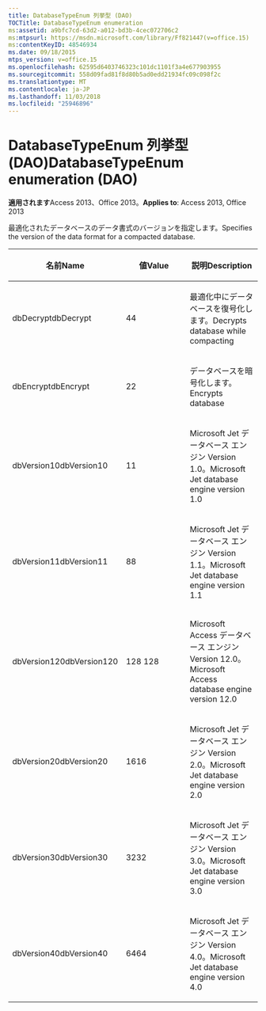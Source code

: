 ```yaml
---
title: DatabaseTypeEnum 列挙型 (DAO)
TOCTitle: DatabaseTypeEnum enumeration
ms:assetid: a9bfc7cd-63d2-a012-bd3b-4cec072706c2
ms:mtpsurl: https://msdn.microsoft.com/library/Ff821447(v=office.15)
ms:contentKeyID: 48546934
ms.date: 09/18/2015
mtps_version: v=office.15
ms.openlocfilehash: 62595d6403746323c101dc1101f3a4e677903955
ms.sourcegitcommit: 558d09fad81f8d80b5ad0edd21934fc09c098f2c
ms.translationtype: MT
ms.contentlocale: ja-JP
ms.lasthandoff: 11/03/2018
ms.locfileid: "25946896"
---
```

# <a name="databasetypeenum-enumeration-dao"></a><span data-ttu-id="899de-102">DatabaseTypeEnum 列挙型 (DAO)</span><span class="sxs-lookup"><span data-stu-id="899de-102">DatabaseTypeEnum enumeration (DAO)</span></span>


<span data-ttu-id="899de-103">**適用されます**Access 2013、Office 2013。</span><span class="sxs-lookup"><span data-stu-id="899de-103">**Applies to**: Access 2013, Office 2013</span></span>

<span data-ttu-id="899de-104">最適化されたデータベースのデータ書式のバージョンを指定します。</span><span class="sxs-lookup"><span data-stu-id="899de-104">Specifies the version of the data format for a compacted database.</span></span>

<table>
<colgroup>
<col style="width: 33%" />
<col style="width: 33%" />
<col style="width: 33%" />
</colgroup>
<thead>
<tr class="header">
<th><p><span data-ttu-id="899de-105">名前</span><span class="sxs-lookup"><span data-stu-id="899de-105">Name</span></span></p></th>
<th><p><span data-ttu-id="899de-106">値</span><span class="sxs-lookup"><span data-stu-id="899de-106">Value</span></span></p></th>
<th><p><span data-ttu-id="899de-107">説明</span><span class="sxs-lookup"><span data-stu-id="899de-107">Description</span></span></p></th>
</tr>
</thead>
<tbody>
<tr class="odd">
<td><p><span data-ttu-id="899de-108">dbDecrypt</span><span class="sxs-lookup"><span data-stu-id="899de-108">dbDecrypt</span></span></p></td>
<td><p><span data-ttu-id="899de-109">4</span><span class="sxs-lookup"><span data-stu-id="899de-109">4</span></span></p></td>
<td><p><span data-ttu-id="899de-110">最適化中にデータベースを復号化します。</span><span class="sxs-lookup"><span data-stu-id="899de-110">Decrypts database while compacting</span></span></p></td>
</tr>
<tr class="even">
<td><p><span data-ttu-id="899de-111">dbEncrypt</span><span class="sxs-lookup"><span data-stu-id="899de-111">dbEncrypt</span></span></p></td>
<td><p><span data-ttu-id="899de-112">2</span><span class="sxs-lookup"><span data-stu-id="899de-112">2</span></span></p></td>
<td><p><span data-ttu-id="899de-113">データベースを暗号化します。</span><span class="sxs-lookup"><span data-stu-id="899de-113">Encrypts database</span></span></p></td>
</tr>
<tr class="odd">
<td><p><span data-ttu-id="899de-114">dbVersion10</span><span class="sxs-lookup"><span data-stu-id="899de-114">dbVersion10</span></span></p></td>
<td><p><span data-ttu-id="899de-115">1</span><span class="sxs-lookup"><span data-stu-id="899de-115">1</span></span></p></td>
<td><p><span data-ttu-id="899de-116">Microsoft Jet データベース エンジン Version 1.0。</span><span class="sxs-lookup"><span data-stu-id="899de-116">Microsoft Jet database engine version 1.0</span></span></p></td>
</tr>
<tr class="even">
<td><p><span data-ttu-id="899de-117">dbVersion11</span><span class="sxs-lookup"><span data-stu-id="899de-117">dbVersion11</span></span></p></td>
<td><p><span data-ttu-id="899de-118">8</span><span class="sxs-lookup"><span data-stu-id="899de-118">8</span></span></p></td>
<td><p><span data-ttu-id="899de-119">Microsoft Jet データベース エンジン Version 1.1。</span><span class="sxs-lookup"><span data-stu-id="899de-119">Microsoft Jet database engine version 1.1</span></span></p></td>
</tr>
<tr class="odd">
<td><p><span data-ttu-id="899de-120">dbVersion120</span><span class="sxs-lookup"><span data-stu-id="899de-120">dbVersion120</span></span></p></td>
<td><p><span data-ttu-id="899de-121"> 
128 
</span><span class="sxs-lookup"><span data-stu-id="899de-121">128</span></span></p></td>
<td><p><span data-ttu-id="899de-122">Microsoft Access データベース エンジン Version 12.0。</span><span class="sxs-lookup"><span data-stu-id="899de-122">Microsoft Access database engine version 12.0</span></span></p></td>
</tr>
<tr class="even">
<td><p><span data-ttu-id="899de-123">dbVersion20</span><span class="sxs-lookup"><span data-stu-id="899de-123">dbVersion20</span></span></p></td>
<td><p><span data-ttu-id="899de-124">16</span><span class="sxs-lookup"><span data-stu-id="899de-124">16</span></span></p></td>
<td><p><span data-ttu-id="899de-125">Microsoft Jet データベース エンジン Version 2.0。</span><span class="sxs-lookup"><span data-stu-id="899de-125">Microsoft Jet database engine version 2.0</span></span></p></td>
</tr>
<tr class="odd">
<td><p><span data-ttu-id="899de-126">dbVersion30</span><span class="sxs-lookup"><span data-stu-id="899de-126">dbVersion30</span></span></p></td>
<td><p><span data-ttu-id="899de-127">32</span><span class="sxs-lookup"><span data-stu-id="899de-127">32</span></span></p></td>
<td><p><span data-ttu-id="899de-128">Microsoft Jet データベース エンジン Version 3.0。</span><span class="sxs-lookup"><span data-stu-id="899de-128">Microsoft Jet database engine version 3.0</span></span></p></td>
</tr>
<tr class="even">
<td><p><span data-ttu-id="899de-129">dbVersion40</span><span class="sxs-lookup"><span data-stu-id="899de-129">dbVersion40</span></span></p></td>
<td><p><span data-ttu-id="899de-130">64</span><span class="sxs-lookup"><span data-stu-id="899de-130">64</span></span></p></td>
<td><p><span data-ttu-id="899de-131">Microsoft Jet データベース エンジン Version 4.0。</span><span class="sxs-lookup"><span data-stu-id="899de-131">Microsoft Jet database engine version 4.0</span></span></p></td>
</tr>
</tbody>
</table>

